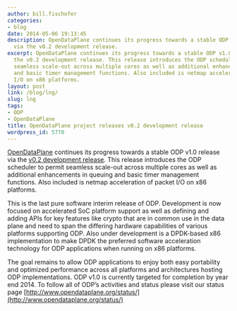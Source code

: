 ```yaml
---
author: bill.fischofer
categories:
- blog
date: 2014-05-06 19:13:45
description: OpenDataPlane continues its progress towards a stable ODP v1.0 release
  via the v0.2 development release.
excerpt: OpenDataPlane continues its progress towards a stable ODP v1.0 release via
  the v0.2 development release. This release introduces the ODP scheduler to permit
  seamless scale-out across multiple cores as well as additional enhancements in queuing
  and basic timer management functions. Also included is netmap acceleration of packet
  I/O on x86 platforms.
layout: post
link: /blog/lng/
slug: lng
tags:
- ODP
- OpenDataPlane
title: OpenDataPlane project releases v0.2 development release
wordpress_id: 5770
---
```


[OpenDataPlane](http://www.opendataplane.org/) continues its progress towards a stable ODP v1.0 release via the [v0.2 development release](http://www.opendataplane.org/news/odp-v0-2/). This release introduces the ODP scheduler to permit seamless scale-out across multiple cores as well as additional enhancements in queuing and basic timer management functions. Also included is netmap acceleration of packet I/O on x86 platforms.

This is the last pure software interim release of ODP. Development is now focused on accelerated SoC platform support as well as defining and adding APIs for key features like crypto that are in common use in the data plane and need to span the differing hardware capabilities of various platforms supporting ODP. Also under development is a DPDK-based x86 implementation to make DPDK the preferred software acceleration technology for ODP applications when running on x86 platforms.

The goal remains to allow ODP applications to enjoy both easy portability and optimized performance across all platforms and architectures hosting ODP implementations. ODP v1.0 is currently targeted for completion by year end 2014. To follow all of ODP’s activities and status please visit our status page [http://www.opendataplane.org/status/](http://www.opendataplane.org/status/)